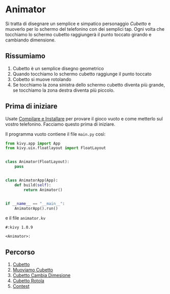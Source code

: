 # Animator

Si tratta di disegnare un semplice e simpatico personaggio *Cubetto* e muoverlo per lo schermo del telefonino con dei 
semplici tap. Ogni volta che tocchiamo lo schermo cubetto raggiungerà il punto toccato girando e cambiando dimensione.

## Rissumiamo

1. Cubetto è un semplice disegno geometrico
2. Quando tocchiamo lo schermo cubetto raggiunge il punto toccato
3. Cobetto si muove rotolando
4. Se tocchiamo la zona sinistra dello schermo cubetto diventa più grande, se tocchiamo la zona destra diventa più
piccolo.

## Prima di iniziare

Usate [Compilare e Installare](https://github.com/la10736/acchiappa/tree/master/appendici/compila_e_installa.md) per 
provare il gioco vuoto e come metterlo sul vostro telefonino. Facciamo questo prima di iniziare.

Il programma vuoto contiene il file `main.py` così:

```python
from kivy.app import App
from kivy.uix.floatlayout import FloatLayout


class Animator(FloatLayout):
    pass


class AnimatorApp(App):
    def build(self):
        return Animator()


if __name__ == "__main__":
    AnimatorApp().run()
```

e il file `animator.kv`

```kv
#:kivy 1.0.9

<Animator>:

```


## Percorso

1. [Cubetto](cubetto.md)
2. [Muoviamo Cubetto](muovi.md)
3. [Cubetto Cambia Dimesione](dimensione.md)
4. [Cubetto Rotola](rotola.md)
4. [Contest](contest.md)

